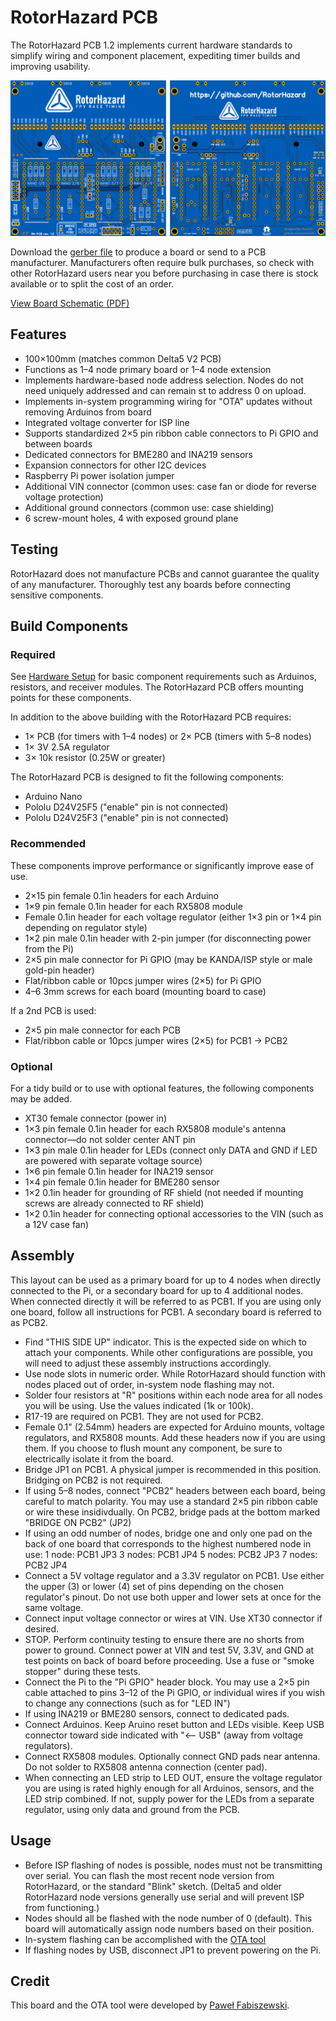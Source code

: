 # RotorHazard PCB

The RotorHazard PCB 1.2 implements current hardware standards to simplify wiring and component placement, expediting timer builds and improving usability.

![PCB Layout](RH-PCB-1.2.png)

Download the [gerber file](Gerber_PCB%20RotorHazard%20PCB%20rev.%201.2.zip) to produce a board or send to a PCB manufacturer. Manufacturers often require bulk purchases, so check with other RotorHazard users near you before purchasing in case there is stock available or to split the cost of an order.

[View Board Schematic (PDF)](Schematic_RotorHazard-PCB-1_2_RC_2020-08-20_19-56-33.pdf)

## Features

* 100×100mm (matches common Delta5 V2 PCB)
* Functions as 1–4 node primary board or 1–4 node extension
* Implements hardware-based node address selection. Nodes do not need uniquely addressed and can remain st to address 0 on upload.
* Implements in-system programming wiring for "OTA" updates without removing Arduinos from board
* Integrated voltage converter for ISP line
* Supports standardized 2×5 pin ribbon cable connectors to Pi GPIO and between boards
* Dedicated connectors for BME280 and INA219 sensors
* Expansion connectors for other I2C devices
* Raspberry Pi power isolation jumper
* Additional VIN connector (common uses: case fan or diode for reverse voltage protection)
* Additional ground connectors (common use: case shielding)
* 6 screw-mount holes, 4 with exposed ground plane

## Testing

RotorHazard does not manufacture PCBs and cannot guarantee the quality of any manufacturer. Thoroughly test any boards before connecting sensitive components.

## Build Components

### Required

See [Hardware Setup](https://github.com/RotorHazard/RotorHazard/blob/master/doc/Hardware%20Setup.md) for basic component requirements such as Arduinos, resistors, and receiver modules. The RotorHazard PCB offers mounting points for these components.

In addition to the above building with the RotorHazard PCB requires:
* 1× PCB (for timers with 1–4 nodes) or 2× PCB (timers with 5–8 nodes)
* 1× 3V 2.5A regulator
* 3× 10k resistor (0.25W or greater)

The RotorHazard PCB is designed to fit the following components:
* Arduino Nano
* Pololu D24V25F5 ("enable" pin is not connected)
* Pololu D24V25F3 ("enable" pin is not connected)

### Recommended

These components improve performance or significantly improve ease of use.

* 2×15 pin female 0.1in headers for each Arduino
* 1×9 pin female 0.1in header for each RX5808 module
* Female 0.1in header for each voltage regulator (either 1×3 pin or 1×4 pin depending on regulator style)
* 1×2 pin male 0.1in header with 2-pin jumper (for disconnecting power from the Pi)
* 2×5 pin male connector for Pi GPIO (may be KANDA/ISP style or male gold-pin header)
* Flat/ribbon cable or 10pcs jumper wires (2×5) for Pi GPIO
* 4–6 3mm screws for each board (mounting board to case)

If a 2nd PCB is used:
* 2×5 pin male connector for each PCB
* Flat/ribbon cable or 10pcs jumper wires (2×5) for PCB1 -> PCB2

### Optional

For a tidy build or to use with optional features, the following components may be added.

* XT30 female connector (power in)
* 1×3 pin female 0.1in header for each RX5808 module's antenna connector—do not solder center ANT pin
* 1×3 pin male 0.1in header for LEDs (connect only DATA and GND if LED are powered with separate voltage source)
* 1×6 pin female 0.1in header for INA219 sensor
* 1×4 pin female 0.1in header for BME280 sensor
* 1×2 0.1in header for grounding of RF shield (not needed if mounting screws are already connected to RF shield)
* 1×2 0.1in header for connecting optional accessories to the VIN (such as a 12V case fan)

## Assembly

This layout can be used as a primary board for up to 4 nodes when directly connected to the Pi, or a secondary board for up to 4 additional nodes. When connected directly it will be referred to as PCB1. If you are using only one board, follow all instructions for PCB1. A secondary board is referred to as PCB2.

* Find "THIS SIDE UP" indicator. This is the expected side on which to attach your components. While other configurations are possible, you will need to adjust these assembly instructions accordingly.
* Use node slots in numeric order. While RotorHazard should function with nodes placed out of order, in-system node flashing may not.
* Solder four resistors at "R" positions within each node area for all nodes you will be using. Use the values indicated (1k or 100k).
* R17-19 are required on PCB1. They are not used for PCB2.
* Female 0.1" (2.54mm) headers are expected for Arduino mounts, voltage regulators, and RX5808 mounts. Add these headers now if you are using them. If you choose to flush mount any component, be sure to electrically isolate it from the board.
* Bridge JP1 on PCB1. A physical jumper is recommended in this position. Bridging on PCB2 is not required.
* If using 5–8 nodes, connect "PCB2" headers between each board, being careful to match polarity. You may use a standard 2×5 pin ribbon cable or wire these insidivdually. On PCB2, bridge pads at the bottom marked "BRIDGE ON PCB2" (JP2)
* If using an odd number of nodes, bridge one and only one pad on the back of one board that corresponds to the highest numbered node in use:
1 node: PCB1 JP3
3 nodes: PCB1 JP4
5 nodes: PCB2 JP3
7 nodes: PCB2 JP4
* Connect a 5V voltage regulator and a 3.3V regulator on PCB1. Use either the upper (3) or lower (4) set of pins depending on the chosen regulator's pinout. Do not use both upper and lower sets at once for the same voltage.
* Connect input voltage connector or wires at VIN. Use XT30 connector if desired.
* STOP. Perform continuity testing to ensure there are no shorts from power to ground. Connect power at VIN and test 5V, 3.3V, and GND at test points on back of board before proceeding. Use a fuse or "smoke stopper" during these tests.
* Connect the Pi to the "Pi GPIO" header block. You may use a 2×5 pin cable attached to pins 3–12 of the Pi GPIO, or individual wires if you wish to change any connections (such as for "LED IN")
* If using INA219 or BME280 sensors, connect to dedicated pads.
* Connect Arduinos. Keep Aruino reset button and LEDs visible. Keep USB connector toward side indicated with "<-- USB" (away from voltage regulators).
* Connect RX5808 modules. Optionally connect GND pads near antenna. Do not solder to RX5808 antenna connection (center pad).
* When connecting an LED strip to LED OUT, ensure the voltage regulator you are using is rated highly enough for all Arduinos, sensors, and the LED strip combined. If not, supply power for the LEDs from a separate regulator, using only data and ground from the PCB.

## Usage

* Before ISP flashing of nodes is possible, nodes must not be transmitting over serial. You can flash the most recent node version from RotorHazard, or the standard "Blink" sketch. (Delta5 and older RotorHazard node versions generally use serial and will prevent ISP from functioning.)
* Nodes should all be flashed with the node number of 0 (default). This board will automatically assign node numbers based on their position.
* In-system flashing can be accomplished with the [OTA tool](https://github.com/szafranski/RH-ota)
* If flashing nodes by USB, disconnect JP1 to prevent powering on the Pi.

## Credit

This board and the OTA tool were developed by [Paweł Fabiszewski](mailto:p.fabiszewski@gmail.com).
